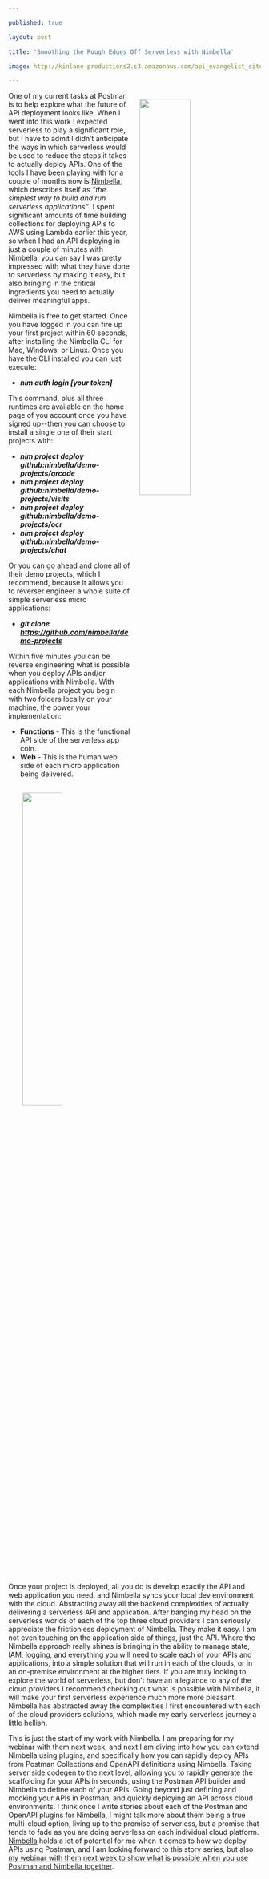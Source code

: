 ---
published: true
layout: post
title: 'Smoothing the Rough Edges Off Serverless with Nimbella'
image: http://kinlane-productions2.s3.amazonaws.com/api_evangelist_site/blog/screen_shot_2020_09_09_at_1.35.35_pm.png
---
<p><a href="https://nimbella.com/"><img style="padding: 15px;" src="http://kinlane-productions2.s3.amazonaws.com/api_evangelist_site/blog/screen_shot_2020_09_09_at_1.35.35_pm.png" alt="" width="45%" align="right" /></a></p>
<p class="p3">One of my current tasks at Postman is to help explore what the future of API deployment looks like. When I went into this work I expected serverless to play a significant role, but I have to admit I didn&rsquo;t anticipate the ways in which serverless would be used to reduce the steps it takes to actually deploy APIs. One of the tools I have been playing with for a couple of months now is <a href="https://nimbella.com/">Nimbella</a>, which describes itself as <em>&ldquo;the simplest way to build and run serverless applications&rdquo;</em>. I spent significant amounts of time building collections for deploying APIs to AWS using Lambda earlier this year, so when I had an API deploying in just a couple of minutes with Nimbella, you can say I was pretty impressed with what they have done to serverless by making it easy, but also bringing in the critical ingredients you need to actually deliver meaningful apps.</p>
<p class="p3">Nimbella is free to get started. Once you have logged in you can fire up your first project within 60 seconds, after installing the Nimbella CLI for Mac, Windows, or Linux. Once you have the CLI installed you can just execute:</p>
<ul>
<li><em><strong>nim auth login [your token]&nbsp;</strong></em></li>
</ul>
<p class="p3">This command, plus all three runtimes are available on the home page of you account once you have signed up--then you can choose to install a single one of their start projects with:</p>
<ul>
<li><em><strong>nim project deploy github:nimbella/demo-projects/qrcode</strong></em></li>
<li><em><strong>nim project deploy github:nimbella/demo-projects/visits</strong></em></li>
<li><em><strong>nim project deploy github:nimbella/demo-projects/ocr</strong></em></li>
<li><em><strong>nim project deploy github:nimbella/demo-projects/chat</strong></em></li>
</ul>
<p class="p3">Or you can go ahead and clone all of their demo projects, which I recommend, because it allows you to reverser engineer a whole suite of simple serverless micro applications:</p>
<ul>
<li><em><strong>git clone <a href="https://github.com/nimbella/demo-projects">https://github.com/nimbella/demo-projects</a></strong></em></li>
</ul>
<p class="p2">Within five minutes you can be reverse engineering what is possible when you deploy APIs and/or applications with Nimbella. With each Nimbella project you begin with two folders locally on your machine, the power your implementation:</p>
<ul class="ul1">
<li class="li3"><strong>Functions</strong> - This is the functional API side of the serverless app coin.</li>
<li class="li3"><strong>Web</strong> - This is the human web side of each micro application being delivered.</li>
</ul>
<p><img style="padding: 15px;" src="http://kinlane-productions2.s3.amazonaws.com/api_evangelist_site/blog/screen_shot_2020_09_09_at_1.36.12_pm.png" alt="" width="40%" align="right" /></p>
<p class="p3">Once your project is deployed, all you do is develop exactly the API and web application you need, and Nimbella syncs your local dev environment with the cloud. Abstracting away all the backend complexities of actually delivering a serverless API and application. After banging my head on the serverless worlds of each of the top three cloud providers I can seriously appreciate the frictionless deployment of Nimbella. They make it easy. I am not even touching on the application side of things, just the API. Where the Nimbella approach really shines is bringing in the ability to manage state, IAM, logging, and everything you will need to scale each of your APIs and applications, into a simple solution that will run in each of the clouds, or in an on-premise environment at the higher tiers. If you are truly looking to explore the world of serverless, but don&rsquo;t have an allegiance to any of the cloud providers I recommend checking out what is possible with Nimbella, it will make your first serverless experience much more more pleasant. Nimbella has abstracted away the complexities I first encountered with each of the cloud providers solutions, which made my early serverless journey a little hellish.</p>
<p class="p3">This is just the start of my work with Nimbella. I am preparing for my webinar with them next week, and next I am diving into how you can extend Nimbella using plugins, and specifically how you can rapidly deploy APIs from Postman Collections and OpenAPI definitions using Nimbella. Taking server side codegen to the next level, allowing you to rapidly generate the scaffolding for your APIs in seconds, using the Postman API builder and Nimbella to define each of your APIs. Going beyond just defining and mocking your APIs in Postman, and quickly deploying an API across cloud environments. I think once I write stories about each of the Postman and OpenAPI plugins for Nimbella, I might talk more about them being a true multi-cloud option, living up to the promise of serverless, but a promise that tends to fade as you are doing serverless on each individual cloud platform. <a href="https://nimbella.com/">Nimbella</a> holds a lot of potential for me when it comes to how we deploy APIs using Postman, and I am looking forward to this story series, but also <a href="https://www.postman.com/webinars/nimbella/">my webinar with them next week to show what is possible when you use Postman and Nimbella together</a>.</p>
